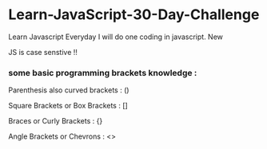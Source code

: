 # Learn-JavaScript-30-Day-Challenge
Learn Javascript Everyday I will do one coding in javascript. New



JS is case senstive !!

### some basic programming  brackets knowledge :

Parenthesis also curved brackets : ()

Square Brackets or Box Brackets : []

Braces or Curly Brackets : {}

Angle Brackets or Chevrons : <>




